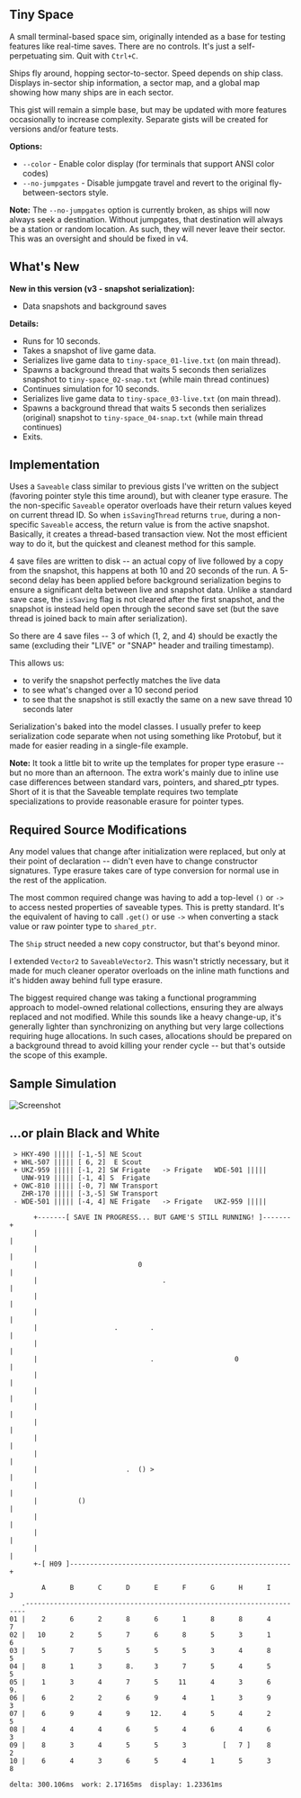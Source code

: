 ## Tiny Space

A small terminal-based space sim, originally intended as a base for testing features like real-time saves.
There are no controls. It's just a self-perpetuating sim. Quit with `Ctrl+C`.

Ships fly around, hopping sector-to-sector. Speed depends on ship class.
Displays in-sector ship information, a sector map, and a global map showing how many ships are in each sector.

This gist will remain a simple base, but may be updated with more features occasionally to increase complexity.
Separate gists will be created for versions and/or feature tests.

**Options:**
- `--color` - Enable color display (for terminals that support ANSI color codes)
- `--no-jumpgates` - Disable jumpgate travel and revert to the original fly-between-sectors style.

**Note:**
The `--no-jumpgates` option is currently broken, as ships will now always seek a destination.
Without jumpgates, that destination will always be a station or random location.
As such, they will never leave their sector.
This was an oversight and should be fixed in v4.

## What's New

**New in this version (v3 - snapshot serialization):**
- Data snapshots and background saves

**Details:**
- Runs for 10 seconds.
- Takes a snapshot of live game data.
- Serializes live game data to `tiny-space_01-live.txt` (on main thread).
- Spawns a background thread that waits 5 seconds then serializes snapshot to `tiny-space_02-snap.txt` (while main thread continues)
- Continues simulation for 10 seconds.
- Serializes live game data to `tiny-space_03-live.txt` (on main thread).
- Spawns a background thread that waits 5 seconds then serializes (original) snapshot to `tiny-space_04-snap.txt` (while main thread continues)
- Exits.

## Implementation

Uses a `Saveable` class similar to previous gists I've written on the subject (favoring pointer style this time around), but with cleaner type erasure.
The the non-specific `Saveable` operator overloads have their return values keyed on current thread ID.
So when `isSavingThread` returns `true`, during a non-specific `Saveable` access, the return value is from the active snapshot.
Basically, it creates a thread-based transaction view. Not the most efficient way to do it, but the quickest and cleanest method for this sample.

4 save files are written to disk -- an actual copy of live followed by a copy from the snapshot, this happens at both 10 and 20 seconds of the run.
A 5-second delay has been applied before background serialization begins to ensure a significant delta between live and snapshot data.
Unlike a standard save case, the `isSaving` flag is not cleared after the first snapshot, and the snapshot is instead held open through the second save set (but the save thread is joined back to main after serialization).

So there are 4 save files -- 3 of which (1, 2, and 4) should be exactly the same (excluding their "LIVE" or "SNAP" header and trailing timestamp).

This allows us:
- to verify the snapshot perfectly matches the live data
- to see what's changed over a 10 second period
- to see that the snapshot is still exactly the same on a new save thread 10 seconds later

Serialization's baked into the model classes.
I usually prefer to keep serialization code separate when not using something like Protobuf, but it made for easier reading in a single-file example.

**Note:**
It took a little bit to write up the templates for proper type erasure -- but no more than an afternoon.
The extra work's mainly due to inline use case differences between standard vars, pointers, and shared_ptr types.
Short of it is that the Saveable template requires two template specializations to provide reasonable erasure for pointer types.

## Required Source Modifications

Any model values that change after initialization were replaced, but only at their point of declaration -- didn't even have to change constructor signatures. Type erasure takes care of type conversion for normal use in the rest of the application.

The most common required change was having to add a top-level `()` or `->` to access nested properties of saveable types.
This is pretty standard. It's the equivalent of having to call `.get()` or use `->` when converting a stack value or raw pointer type to `shared_ptr`.

The `Ship` struct needed a new copy constructor, but that's beyond minor.

I extended `Vector2` to `SaveableVector2`.
This wasn't strictly necessary, but it made for much cleaner operator overloads on the inline math functions and it's hidden away behind full type erasure.

The biggest required change was taking a functional programming approach to model-owned relational collections, ensuring they are always replaced and not modified. While this sounds like a heavy change-up, it's generally lighter than synchronizing on anything but very large collections requiring huge allocations. In such cases, allocations should be prepared on a background thread to avoid killing your render cycle -- but that's outside the scope of this example.

## Sample Simulation

![Screenshot](screenshot.png)

## ...or plain Black and White
```
 > HKY-490 ||||| [-1,-5] NE Scout    
 + WHL-507 ||||| [ 6, 2]  E Scout    
 + UKZ-959 ||||| [-1, 2] SW Frigate   -> Frigate   WDE-501 |||||
   UNW-919 ||||| [-1, 4] S  Frigate  
 + OWC-810 ||||| [-0, 7] NW Transport
   ZHR-170 ||||| [-3,-5] SW Transport
 - WDE-501 ||||| [-4, 4] NE Frigate   -> Frigate   UKZ-959 |||||

      +-------[ SAVE IN PROGRESS... BUT GAME'S STILL RUNNING! ]-------+
      |                                                               |
      |                                                               |
      |                         0                                     |
      |                               .                               |
      |                                                               |
      |                                                               |
      |                   .        .                                  |
      |                                                               |
      |                            .                    0             |
      |                                                               |
      |                                                               |
      |                                                               |
      |                                                               |
      |                                                               |
      |                                                               |
      |                      .  () >                                  |
      |                                                               |
      |          ()                                                   |
      |                                                               |
      |                                                               |
      |                                                               |
      +-[ H09 ]-------------------------------------------------------+

        A      B      C      D      E      F      G      H      I      J  
   .----------------------------------------------------------------------
01 |    2      6      2      8      6      1      8      8      4      7  
02 |   10      2      5      7      6      8      5      3      1      6  
03 |    5      7      5      5      5      5      3      4      8      5  
04 |    8      1      3      8.     3      7      5      4      5      5  
05 |    1      3      4      7      5     11      4      3      6      9. 
06 |    6      2      2      6      9      4      1      3      9      3  
07 |    6      9      4      9     12.     4      5      4      2      5  
08 |    4      4      4      6      5      4      6      4      6      3  
09 |    8      3      4      5      5      3         [   7 ]    8      2  
10 |    6      4      3      6      5      4      1      5      3      8  

delta: 300.106ms  work: 2.17165ms  display: 1.23361ms
```
